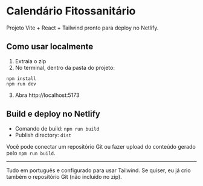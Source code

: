 # Calendário Fitossanitário

Projeto Vite + React + Tailwind pronto para deploy no Netlify.

## Como usar localmente

1. Extraia o zip
2. No terminal, dentro da pasta do projeto:

```
npm install
npm run dev
```

3. Abra http://localhost:5173

## Build e deploy no Netlify

- Comando de build: `npm run build`
- Publish directory: `dist`

Você pode conectar um repositório Git ou fazer upload do conteúdo gerado pelo `npm run build`.

---

Tudo em português e configurado para usar Tailwind. Se quiser, eu já crio também o repositório Git (não incluído no zip).
